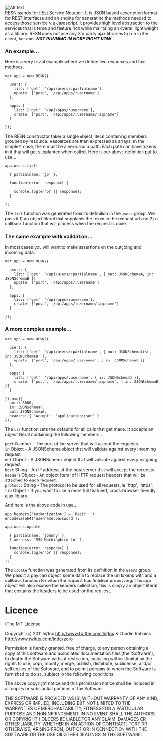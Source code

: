 
![Alt text](https://github.com/hij1nx/RESN/raw/master/logo.png)<br/>
RESN stands for REst Service Notation. It is JSON based description format for REST interfaces and an engine for generating the methods needed to access those service via Javascript. It provides high level abstraction to the services that is terse and feature rich while maintaing an overall light weight as a library. RESN does not use any 3rd party ajax libraries to run in the client, but can. ***NOT RUNNING IN NODE RIGHT NOW***

### An example...
Here is a very trivial example where we define two resources and four methods.

    var app = new RESN({

      users: {
        list: ['get', '/api/users/:partialname'],
        update: ['post', '/api/apps/:username']
      },

      apps: {
        list: ['get', '/api/apps/:username'],
        create: ['post', '/api/apps/:username/:appname']
      }

    });

The RESN constructor takes a single object literal containing members grouped by resource. Resources are then expressed as arrays. In the simplest case, there must be a verb and a path. Each path can have tokens in it that will get supplanted when called. Here is our above definition put to use...

    app.users.list(

      { partialname: 'jo' },

      function(error, response) {
        
        console.log(error || response);
      }

    );

The `list` function was generated from its definition in the `users` group. We pass it 1) an object literal that supplants the token in the request url and 2) a callback function that will process when the request is done.

### The same example with validation...
In most cases you will want to make assertions on the outgoing and incoming data.

    var app = new RESN({

      users: {
        list: ['get', '/api/users/:partialname', { out: JSONSchemaA, in: JSONSchemaB }],
        update: ['post', '/api/apps/:username']
      },

      apps: {
        list: ['get', '/api/apps/:username'],
        create: ['post', '/api/apps/:username/:appname']
      }

    });    

### A more complex example...

    var app = new RESN({

      users: {
        list: ['get', '/api/users/:partialname', { out: JSONSchemaList, in: JSONSchemaB }],
        update: ['post', '/api/apps/:username', { in: JSONSchemaC }]
      },

      apps: {
        list: ['get', '/api/apps/:username', { in: JSONSchemaD }],
        create: ['post', '/api/apps/:username/:appname', { in: JSONSchemaE }]
      }

    }).use({
      port: 8080,
      in: JSONSchmeaF,
      out: JSONSchmeaA,
      headers: { 'Accept': 'application/json' }
    });

The `use` function sets the defaults for all calls that get made. It accepts an object literal containing the following members...

`port` Number - The port of the server that will accept the requests.<br/>
`in` Object - A JSONSchema object that will validate against every incoming request.<br/>
`out` Object - A JSONSchema object that will validate against every outgoing request.<br/>
`host` String - An IP address of the host server that will accept the requests.<br/>
`headers` Object - An object literal of HTTP request headers that will be attached to each request.<br/>
`protocol` String - The protocol to be used for all requests, ie 'http', 'https'.<br/>
`lib` Object - If you want to use a more full featured, cross-browser friendly ajax library.<br/>

And here is the above code in use...

    app.headers['Authorization'] = 'Basic ' + encodeBase64('username:password');

    app.users.update(
      
      { partialname: 'johnny' },
      { address: '555 Mockingbird Ln' },
      
      function(error, response) {
        console.log(error || response);
      }
    );

The `update` function was generated from its definition in the `users` group. We pass it a payload object, some data to replace the url tokens with and a callback function for when the request has finished processing. The app object will also expose the headers collection, this is simply an object literal that contains the headers to be used for the request.
      
# Licence

(The MIT License)

Copyright (c) 2011 hij1nx <http://www.twitter.com/hij1nx> & Charlie Robbins <http://www.twitter.com/indexzero>

Permission is hereby granted, free of charge, to any person obtaining a copy of this software and associated documentation files (the 'Software'), to deal in the Software without restriction, including without limitation the rights to use, copy, modify, merge, publish, distribute, sublicense, and/or sell copies of the Software, and to permit persons to whom the Software is furnished to do so, subject to the following conditions:

The above copyright notice and this permission notice shall be included in all copies or substantial portions of the Software.

THE SOFTWARE IS PROVIDED 'AS IS', WITHOUT WARRANTY OF ANY KIND, EXPRESS OR IMPLIED, INCLUDING BUT NOT LIMITED TO THE WARRANTIES OF MERCHANTABILITY, FITNESS FOR A PARTICULAR PURPOSE AND NONINFRINGEMENT. IN NO EVENT SHALL THE AUTHORS OR COPYRIGHT HOLDERS BE LIABLE FOR ANY CLAIM, DAMAGES OR OTHER LIABILITY, WHETHER IN AN ACTION OF CONTRACT, TORT OR OTHERWISE, ARISING FROM, OUT OF OR IN CONNECTION WITH THE SOFTWARE OR THE USE OR OTHER DEALINGS IN THE SOFTWARE.
